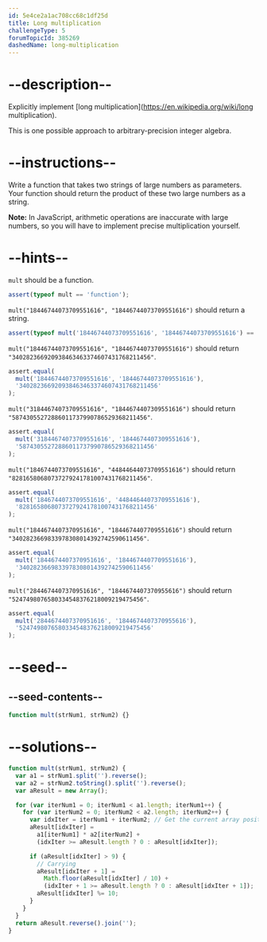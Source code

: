 ```yaml
---
id: 5e4ce2a1ac708cc68c1df25d
title: Long multiplication
challengeType: 5
forumTopicId: 385269
dashedName: long-multiplication
---
```


# --description--

Explicitly implement [long multiplication](https://en.wikipedia.org/wiki/long multiplication).

This is one possible approach to arbitrary-precision integer algebra.

# --instructions--

Write a function that takes two strings of large numbers as parameters. Your function should return the product of these two large numbers as a string.

**Note:** In JavaScript, arithmetic operations are inaccurate with large numbers, so you will have to implement precise multiplication yourself.

# --hints--

`mult` should be a function.

```js
assert(typeof mult == 'function');
```

`mult("18446744073709551616", "18446744073709551616")` should return a string.

```js
assert(typeof mult('18446744073709551616', '18446744073709551616') == 'string');
```

`mult("18446744073709551616", "18446744073709551616")` should return `"340282366920938463463374607431768211456"`.

```js
assert.equal(
  mult('18446744073709551616', '18446744073709551616'),
  '340282366920938463463374607431768211456'
);
```

`mult("31844674073709551616", "1844674407309551616")` should return `"58743055272886011737990786529368211456"`.

```js
assert.equal(
  mult('31844674073709551616', '1844674407309551616'),
  '58743055272886011737990786529368211456'
);
```

`mult("1846744073709551616", "44844644073709551616")` should return `"82816580680737279241781007431768211456"`.

```js
assert.equal(
  mult('1846744073709551616', '44844644073709551616'),
  '82816580680737279241781007431768211456'
);
```

`mult("1844674407370951616", "1844674407709551616")` should return `"3402823669833978308014392742590611456"`.

```js
assert.equal(
  mult('1844674407370951616', '1844674407709551616'),
  '3402823669833978308014392742590611456'
);
```

`mult("2844674407370951616", "1844674407370955616")` should return `"5247498076580334548376218009219475456"`.

```js
assert.equal(
  mult('2844674407370951616', '1844674407370955616'),
  '5247498076580334548376218009219475456'
);
```

# --seed--

## --seed-contents--

```js
function mult(strNum1, strNum2) {}
```

# --solutions--

```js
function mult(strNum1, strNum2) {
  var a1 = strNum1.split('').reverse();
  var a2 = strNum2.toString().split('').reverse();
  var aResult = new Array();

  for (var iterNum1 = 0; iterNum1 < a1.length; iterNum1++) {
    for (var iterNum2 = 0; iterNum2 < a2.length; iterNum2++) {
      var idxIter = iterNum1 + iterNum2; // Get the current array position.
      aResult[idxIter] =
        a1[iterNum1] * a2[iterNum2] +
        (idxIter >= aResult.length ? 0 : aResult[idxIter]);

      if (aResult[idxIter] > 9) {
        // Carrying
        aResult[idxIter + 1] =
          Math.floor(aResult[idxIter] / 10) +
          (idxIter + 1 >= aResult.length ? 0 : aResult[idxIter + 1]);
        aResult[idxIter] %= 10;
      }
    }
  }
  return aResult.reverse().join('');
}
```

